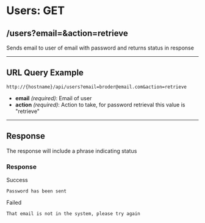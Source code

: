 # Users: GET

## /users?email=&action=retrieve

Sends email to user of email with password and returns status in response

---

## URL Query Example

```
http://{hostname}/api/users?email=broder@email.com&action=retrieve
```

- **email** *(required)*: Email of user
- **action** *(required)*: Action to take, for password retrieval this value is "retrieve"

---

## Response

The response will include a phrase indicating status
 
### Response

Success

```
Password has been sent

```

Failed

```
That email is not in the system, please try again

```